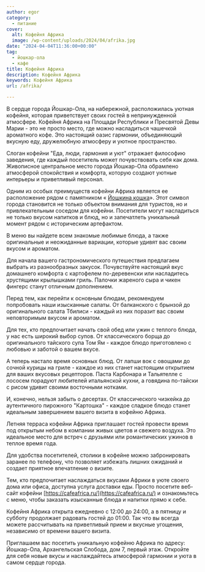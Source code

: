 ```yaml
---
author: egor
category:
  - питание
cover:
  alt: Кофейня Африка
  image: /wp-content/uploads/2024/04/afrika.jpg
date: "2024-04-04T11:36:00+00:00"
tag:
  - йошкар-ола
  - кафе
title: Кофейня Африка
description: Кофейня Африка
keywords: Кофейня Африка
url: /afrika/

---
```

В сердце города Йошкар\-Ола, на набережной, расположилась уютная кофейня, которая приветствует своих гостей в непринужденной атмосфере. Кофейня Африка на Площади Республики и Пресвятой Девы Марии \- это не просто место, где можно насладиться чашечкой ароматного кофе. Это настоящий оазис гармонии, объединяющий вкусную еду, дружелюбную атмосферу и уютное пространство.

Слоган кофейни "Еда, люди, гармония и уют" отражает философию заведения, где каждый посетитель может почувствовать себя как дома. Живописное центральное место города Йошкар-Ола обрамлено атмосферой спокойствия и комфорта, которую создают уютные интерьеры и приветливый персонал.

Одним из особых преимуществ кофейни Африка является ее расположение рядом с памятником « [Йошкина кошка](/joshkina-koshka/)». Этот символ города становится не только объектом внимания для туристов, но и привлекательным соседом для кофейни. Посетители могут насладиться не только вкусом напитков и блюд, но и запечатлеть уникальный момент рядом с историческим артефактом.

В меню вы найдете всем знакомые любимые блюда, а также оригинальные и неожиданные вариации, которые удивят вас своим вкусом и ароматом.

Для начала вашего гастрономического путешествия предлагаем выбрать из разнообразных закусок. Почувствуйте настоящий вкус домашнего комфорта с картофелем по\-деревенски или насладитесь хрустящими крылышками гриль. Палочки жареного сыра и чикен фингерс станут отличным дополнением.

Перед тем, как перейти к основным блюдам, рекомендуем попробовать наши изысканные салаты. От балканского с брынзой до оригинального салата Тбилиси \- каждый из них поразит вас своим неповторимым вкусом и ароматом.

Для тех, кто предпочитает начать свой обед или ужин с теплого блюда, у нас есть широкий выбор супов. От классического борща до оригинального тайского супа Том Ям \- каждое блюдо приготовлено с любовью и заботой о вашем вкусе.

А теперь настало время основных блюд. От лапши вок с овощами до сочной курицы на гриле \- каждое из них станет настоящим открытием для ваших вкусовых рецепторов. Паста Карбонара и Тальятелле с лососем порадуют любителей итальянской кухни, а говядина по\-тайски с рисом удивит своими восточными нотками.

И, конечно, нельзя забыть о десертах. От классического чизкейка до аутентичного пирожного "Картошка" \- каждое сладкое блюдо станет идеальным завершением вашего визита в кофейню Африка.

Летняя терраса кофейни Африка приглашает гостей провести время под открытым небом в компании живых цветов и свежего воздуха. Это идеальное место для встреч с друзьями или романтических ужинов в теплое время года.

Для удобства посетителей, столики в кофейне можно забронировать заранее по телефону, что позволяет избежать лишних ожиданий и создает приятное впечатление о визите.

Тем, кто предпочитает наслаждаться вкусами Африки в уюте своего дома или офиса, доступна услуга доставки еды. Просто посетите веб-сайт кофейни [https://cafeafrica.ru/](https://cafeafrica.ru/) и ознакомьтесь с меню, чтобы заказать изысканные блюда и напитки прямо к себе.

Кофейня Африка открыта ежедневно с 12:00 до 24:00, а в пятницу и субботу продолжает радовать гостей до 01:00. Так что вы всегда можете рассчитывать на приветливый прием и вкусные угощения, независимо от времени вашего визита.

Приглашаем вас посетить уникальную кофейню Африка по адресу: Йошкар-Ола, Архангельская Слобода, дом 7, первый этаж. Откройте для себя новые вкусы и наслаждайтесь атмосферой гармонии и уюта в самом сердце города.
